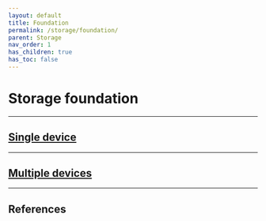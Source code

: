 ```yaml
---
layout: default
title: Foundation
permalink: /storage/foundation/
parent: Storage
nav_order: 1
has_children: true
has_toc: false
---
```


# Storage foundation

---

## [Single device](/Andromeda/storage/foundation/single-device/)


---

## [Multiple devices](/Andromeda/storage/foundation/multiple-devices/)

---

## References
